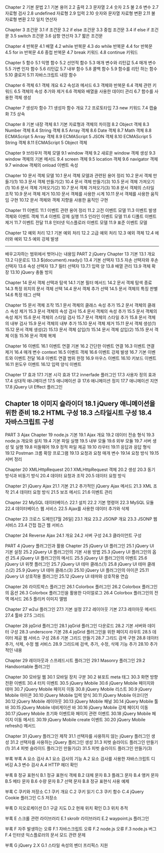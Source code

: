 
Chapter 2 기본 문법
2.1 기본 용어
2.2 출력
2.3 문자열
2.4 숫자
2.5 불
2.6 변수
2.7 자료형 검사
2.8 undefined 자료형
2.9 입력
2.10 숫자와 문자열 자료형 변환
2.11 불 자료형 변환
2.12 일치 연산자

Chapter 3 조건문
3.1 if 조건문
3.2 if else 조건문
3.3 중첩 조건문
3.4 if else if 조건문
3.5 switch 조건문
3.6 삼항 연산자
3.7 짧은 조건문

Chapter 4 반복문
4.1 배열
4.2 while 반복문
4.3 do while 반복문
4.4 for 반복문
4.5 for in 반복문
4.6 중첩 반복문
4.7 break 키워드
4.8 continue 키워드

Chapter 5 함수
5.1 익명 함수
5.2 선언적 함수
5.3 매개 변수와 리턴값
5.4 매개 변수
5.5 가변 인자 함수
5.6 리턴값
5.7 내부 함수
5.8 콜백 함수
5.9 함수를 리턴 하는 함수
5.10 클로저
5.11 자바스크립트 내장 함수

Chapter 6 객체
6.1 객체 개요
6.2 속성과 메서드
6.3 객체와 반복문
6.4 객체 관련 키워드
6.5 객체의 속성 추가와 제거
6.6 객체와 배열을 사용한 데이터 관리
6.7 함수를 사용한 객체 생성

Chapter 7 생성자 함수
7.1 생성자 함수 개요
7.2 프로토타입
7.3 new 키워드
7.4 캡슐화
7.5 상속

Chapter 8 기본 내장 객체
8.1 기본 자료형과 객체의 차이점
8.2 Object 객체
8.3 Number 객체
8.4 String 객체
8.5 Array 객체
8.6 Date 객체
8.7 Math 객체
8.8 ECMAScript 5 Array 객체
8.9 ECMAScript 5 JSON 객체
8.10 ECMAScript 5 String 객체
8.11 ECMAScript 5 Object 객체

Chapter 9 브라우저 객체 모델
9.1 window 객체
9.2 새로운 window 객체 생성
9.3 window 객체의 기본 메서드
9.4 screen 객체
9.5 location 객체
9.6 navigator 객체
9.7 window 객체의 onload 이벤트 속성

Chapter 10 문서 객체 모델
10.1 문서 객체 모델과 관련된 용어 정리
10.2 문서 객체 만들기(1)
10.3 문서 객체 만들기(2)
10.4 문서 객체 만들기(3)
10.5 문서 객체 가져오기(1)
10.6 문서 객체 가져오기(2)
10.7 문서 객체 가져오기(3)
10.8 문서 객체의 스타일 조작
10.9 문서 객체 제거
10.10 문서 객체를 사용한 시계
10.11 문서 객체를 사용한 움직임 구현
10.12 문서 객체와 객체 지향을 사용한 움직인 구현

Chapter 11 이벤트
11.1 이벤트 관련 용어 정리
11.2 고전 이벤트 모델
11.3 이벤트 발생 객체와 이벤트 객체
11.4 이벤트 강제 실행
11.5 인라인 이벤트 모델
11.6 디폴트 이벤트 제거
11.7 이벤트 전달
11.8 인터넷 익스플로러 이벤트 모델
11.9 표준 이벤트 모델

Chapter 12 예외 처리
12.1 기본 예외 처리
12.2 고급 예외 처리
12.3 예외 객체
12.4 에러와 예외
12.5 예외 강제 발생

--------------------------------------------
배우고자하는 범위에서 벗어나는 내용임
PART 2 jQuery
Chapter 13 기본
13.1 개요
13.2 다운로드
13.3 $(document).ready()
13.4 기본 선택자
13.5 자손 선택자와 후손 선택자
13.6 속성 선택자
13.7 필터 선택자
13.7.1 입력 양
13.8 배열 관리
13.9 객체 확장
13.10 jQuery 충돌 방지

Chapter 14 문서 객체 선택과 탐색
14.1 기본 필터 메서드
14.2 문서 객체 탐색 종료
14.3 특정 위치의 문서 객체 선택
14.4 문서 객체 추가 선택
14.5 문서 객체의 특징 판별
14.6 특정 태그 선택

Chapter 15 문서 객체 조작
15.1 문서 객체의 클래스 속성 추가
15.2 문서 객체의 클래스 속성 제거
15.3 문서 객체의 속성 검사
15.4 문서 객체의 속성 추가
15.5 문서 객체의 속성 제거
15.6 문서 객체의 스타일 검사
15.7 문서 객체의 스타일 추가
15.8 문서 객체의 내부 검사
15.9 문서 객체의 내부 추가
15.10 문서 객체 제거
15.11 문서 객체 생성(1)
15.12 문서 객체 생성(2)
15.13 문서 객체 삽입(1)
15.14 문서 객체 삽입(2)
15.15 문서 객체 이동
15.16 문서 객체 복제

Chapter 16 이벤트
16.1 이벤트 연결 기본
16.2 간단한 이벤트 연결
16.3 이벤트 연결 제거
16.4 매개 변수 context
16.5 이벤트 객체
16.6 이벤트 강제 발생
16.7 기본 이벤트와 이벤트 전달
16.8 이벤트 연결 범위 한정
16.9 마우스 이벤트
16.10 키보드 이벤트
16.11 윈도우 이벤트
16.12 입력 양식 이벤트

Chapter 17 효과
17.1 기본 시각 효과
17.2 innerfade 플러그인
17.3 사용자 정의 효과
17.4 상대적 애니메이션
17.5 애니메이션 큐
17.6 애니메이션 정지
17.7 애니메이션 지연
17.8 jQuery UI Effect 플러그인

Chapter 18 이미지 슬라이더
18.1 jQuery 애니메이션을 위한 준비
18.2 HTML 구성
18.3 스타일시트 구성
18.4 자바스크립트 구성
---------------------------------------------

PART 3 Ajax
Chapter 19 node.js 기본
19.1 Ajax 개요
19.2 데이터 전송 형식
19.3 node.js 개요와 설치
19.4 기본 파일 실행
19.5 내부 모듈
19.6 외부 모듈
19.7 서버 생성 및 실행
19.8 미들웨어
19.9 정적 파일 제공
19.10 라우터
19.11 응답과 응답 형식
19.12 Postman 크롬 확장 프로그램
19.13 요청과 요청 매개 변수
19.14 요청 방식
19.15 서버 정리

Chapter 20 XMLHttpRequest
20.1 XMLHttpRequest 객체
20.2 생성
20.3 동기 방식과 비동기 방식
20.4 데이터 요청과 조작
20.5 데이터 요청 방식

Chapter 21 jQuery Ajax
21.1 기본
21.2 추가적인 jQuery Ajax 메서드
21.3 XML 조작
21.4 데이터 요청 방식
21.5 보조 메서드
21.6 이벤트 관리

Chapter 22 MySQL 데이터베이스
22.1 설치
22.2 기본 명령어
22.3 MySQL 모듈
22.4 데이터베이스 웹 서비스
22.5 Ajax를 사용한 데이터 추가와 삭제

Chapter 23 크로스 도메인[7월 26일]
23.1 개요
23.2 JSONP 개요
23.3 JSONP 웹 서비스
23.4 간접 접근 웹 서비스

Chapter 24 Reverse Ajax
24.1 개요
24.2 서버 구성
24.3 클라이언트 구성


PART 4 jQuery 플러그인과 활용
Chapter 25 jQuery UI 플러그인
25.1 jQuery UI 기본 설정
25.2 jQuery UI 플러그인의 기본 사용 방법
25.3 jQuery UI 플러그인의 옵션
25.4 jQuery UI 플러그인의 메서드
25.5 jQuery UI 플러그인의 이벤트
25.6 jQuery UI 위젯 플러그인
25.7 jQuery UI 테마 클래스(1)
25.8 jQuery UI 테마 클래스(2)
25.9 jQuery UI 테마 클래스(3)
25.10 jQuery UI 플러그인의 아이콘
25.11 jQuery UI 상호작용 플러그인
25.12 jQuery UI 테마와 상호작용 연습

Chapter 26 라이트박스 플러그인
26.1 Colorbox 플러그인
26.2 Colorbox 플러그인의 옵션
26.3 Colorbox 플러그인을 활용한 다이얼로그
26.4 Colorbox 플러그인의 전역 메서드
26.5 플리커 이미지 앨범

Chapter 27 w2ui 플러그인
27.1 기본 설정
27.2 레이아웃 기본
27.3 레이아웃 메서드
27.4 툴바
27.5 그리드

Chapter 28 jqGrid 플러그인
28.1 jqGrid 플러그인 다운로드
28.2 기본 서버와 데이터 구성
28.3 underscore 기본
28.4 jqGrid 플러그인을 위한 페이지 라우트
28.5 데이터 제공 웹 서비스 구성
28.6 기본 그리드 만들기
28.7 그리드 검색 구현
28.8 데이터 추가, 삭제, 수정 웹 서비스
28.9 그리드에 검색, 추가, 수정, 삭제 기능 추가
28.10 추가적인 내용

Chapter 29 레이아웃과 스프레드시트 플러그인
29.1 Masonry 플러그인
29.2 Handsontable 플러그인

Chapter 30 모바일 웹
30.1 모바일 장치 구분
30.2 뷰포트 meta 태그
30.3 화면 방향 전환 이벤트
30.4 터치 이벤트
30.5 jQuery Mobile
30.6 jQuery Mobile 페이지와 테마
30.7 jQuery Mobile 페이지 이동
30.8 jQuery Mobile 리스트
30.9 jQuery Mobile 아이콘
30.10 jQuery Mobile 입력 양식
30.11 jQuery Mobile 아코디언
30.12 jQuery Mobile 레이아웃
30.13 jQuery Mobile 패널
30.14 jQuery Mobile 툴바
30.15 jQuery Mobile 네비게이션 바
30.16 jQuery Mobile 강제 페이지 이동
30.17 jQuery Mobile 초기화 이벤트와 페이지 관련 이벤트
30.18 jQuery Mobile 페이지 이동 메서드
30.19 jQuery Mobile create 이벤트
30.20 jQuery Mobile refresh() 메서드

Chapter 31 jQuery 플러그인 제작
31.1 선택자를 사용하지 않는 jQuery 플러그인 생성
31.2 선택자를 사용하는 jQuery 플러그인 생성
31.3 피벗 슬라이드 플러그인 만들기(1)
31.4 피벗 슬라이드 플러그인 만들기(2)
31.5 피벗 슬라이드 플러그인 만들기(3)

부록
부록 A 요소 검사
A.1 요소 검사의 기능
A.2 요소 검사를 사용한 자바스크립트 디버깅
A.3 변수 검사
A.4 HTTP 헤더 확인

부록 B 정규 표현식
B.1 정규 표현식 객체
B.2 대체 문자
B.3 플래그 문자
B.4 앵커 문자
B.5 메타 문자
B.6 수량 문자
B.7 선택 문자
B.8 정규 표현식 사용 예제

부록 C 쿠키와 저장소
C.1 쿠키 개요
C.2 쿠키 읽기
C.3 쿠키 함수
C.4 jQuery Cookie 플러그인
C.5 저장소

부록 D 지오로케이션
D.1 구글 지도
D.2 현재 위치 확인
D.3 위치 추적

부록 E 스크롤 관련 라이브러리
E.1 skrollr 라이브러리
E.2 waypoint.js 플러그인

부록 F 자주 발생하는 오류
F.1 자바스크립트 오류
F.2 node.js 오류
F.3 node.js 버그
F.4 인터넷 익스플로러의 문서 모드 관련 문제

부록 G jQuery 2.X
G.1 스타일 속성의 벤더 프리픽스 지원

